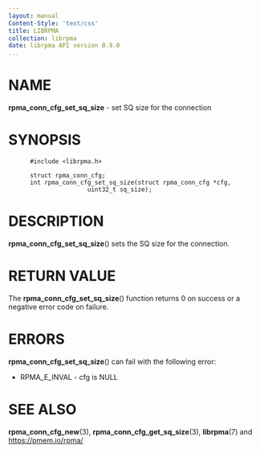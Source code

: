 ```yaml
---
layout: manual
Content-Style: 'text/css'
title: LIBRPMA
collection: librpma
date: librpma API version 0.9.0
...
```


[comment]: <> (SPDX-License-Identifier: BSD-3-Clause)
[comment]: <> (Copyright 2020, Intel Corporation)

NAME
====

**rpma\_conn\_cfg\_set\_sq\_size** - set SQ size for the connection

SYNOPSIS
========

          #include <librpma.h>

          struct rpma_conn_cfg;
          int rpma_conn_cfg_set_sq_size(struct rpma_conn_cfg *cfg,
                          uint32_t sq_size);

DESCRIPTION
===========

**rpma\_conn\_cfg\_set\_sq\_size**() sets the SQ size for the
connection.

RETURN VALUE
============

The **rpma\_conn\_cfg\_set\_sq\_size**() function returns 0 on success
or a negative error code on failure.

ERRORS
======

**rpma\_conn\_cfg\_set\_sq\_size**() can fail with the following error:

-   RPMA\_E\_INVAL - cfg is NULL

SEE ALSO
========

**rpma\_conn\_cfg\_new**(3), **rpma\_conn\_cfg\_get\_sq\_size**(3),
**librpma**(7) and https://pmem.io/rpma/
